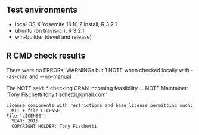 ## Test environments
* local OS X Yosemite 10.10.2 install, R 3.2.1
* ubuntu (on travis-ci), R 3.2.1
* win-builder (devel and release)

## R CMD check results

There were no ERRORs, WARNINGs but 1 NOTE
when checked locally with --as-cran and --no-manual

The NOTE said:
    * checking CRAN incoming feasibility ... NOTE
    Maintainer: 'Tony Fischetti <tony.fischetti@gmail.com>'

    License components with restrictions and base license permitting such:
      MIT + file LICENSE
    File 'LICENSE':
      YEAR: 2015
      COPYRIGHT HOLDER: Tony Fischetti
